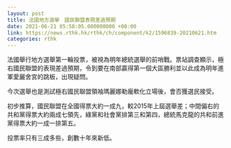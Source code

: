 ```yaml
---
layout: post
title: 法國地方選舉　國民聯盟表現差過預期
date: 2021-06-21 05:58:05.000000000 +08:00
link: https://news.rthk.hk/rthk/ch/component/k2/1596839-20210621.htm
categories: rthk
---
```


法國舉行地方選舉第一輪投票，被視為明年總統選舉的前哨戰。票站調查顯示，極右國民聯盟的表現差過預期，令到要在南部贏得第一個大區勝利並以此成為明年進軍愛麗舍宮的跳板，出現疑問。

今次選舉也是測試極右國民聯盟領袖瑪麗娜勒龐軟化立場後，會否獲選民接受。

初步推算，國民聯盟在全國得票大約一成九，較2015年上屆選舉差；中間偏右的共和黨得票大約兩成七領先，綠黨和社會黨排第三和第四，總統馬克龍的共和前進黨得票大約一成一排第五。

投票率只有三成多些，創數十年來新低。
